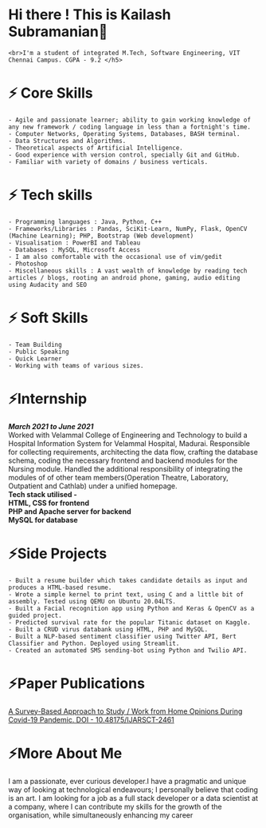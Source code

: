 # Hi there ! This is Kailash Subramanian👋 


    <br>I'm a student of integrated M.Tech, Software Engineering, VIT Chennai Campus. CGPA - 9.2 </h5>

# ⚡ Core Skills
    - Agile and passionate learner; ability to gain working knowledge of any new framework / coding language in less than a fortnight's time.
    - Computer Networks, Operating Systems, Databases, BASH terminal.
    - Data Structures and Algorithms.
    - Theoretical aspects of Artificial Intelligence.
    - Good experience with version control, specially Git and GitHub.
    - Familiar with variety of domains / business verticals. 
    
# ⚡ Tech skills
    - Programming languages : Java, Python, C++
    - Frameworks/Libraries : Pandas, SciKit-Learn, NumPy, Flask, OpenCV (Machine Learning); PHP, Bootstrap (Web development)
    - Visualisation : PowerBI and Tableau 
    - Databases : MySQL, Microsoft Access
    - I am also comfortable with the occasional use of vim/gedit
    - Photoshop 
    - Miscellaneous skills : A vast wealth of knowledge by reading tech articles / blogs, rooting an android phone, gaming, audio editing using Audacity and SEO

# ⚡ Soft Skills
    - Team Building 
    - Public Speaking
    - Quick Learner
    - Working with teams of various sizes.

# ⚡Internship

***March 2021 to June 2021*** <br> Worked with Velammal College of Engineering and Technology to build a Hospital Information System for Velammal Hospital, Madurai. Responsible for collecting requirements, architecting the data flow,  crafting the database schema, coding the necessary frontend and backend modules for the Nursing module. Handled the additional responsibility of integrating the modules of of other team members(Operation Theatre, Laboratory, Outpatient and Cathlab) under a unified homepage. <br><b>Tech stack utilised - <br>HTML, CSS for frontend<br>PHP and Apache server for backend<br>MySQL for database</b>

# ⚡Side Projects
 
    - Built a resume builder which takes candidate details as input and produces a HTML-based resume.
    - Wrote a simple kernel to print text, using C and a little bit of assembly. Tested using QEMU on Ubuntu 20.04LTS.
    - Built a Facial recognition app using Python and Keras & OpenCV as a guided project.
    - Predicted survival rate for the popular Titanic dataset on Kaggle.  
    - Built a CRUD virus databank using HTML, PHP and MySQL.
    - Built a NLP-based sentiment classifier using Twitter API, Bert Classifier and Python. Deployed using Streamlit.
    - Created an automated SMS sending-bot using Python and Twilio API.

# ⚡Paper Publications

<a href="https://ijarsct.co.in/jani1.html">A Survey-Based Approach to Study / Work from Home Opinions During Covid-19 Pandemic. DOI - 10.48175/IJARSCT-2461 </a>

# ⚡More About Me

I am a passionate, ever curious developer.I have a pragmatic and unique way of looking at technological endeavours; I personally believe that coding is an art. I am looking for a job as a full stack developer or a data scientist at a company, where I can contribute my skills for the growth of the organisation, while simultaneously enhancing my career 
